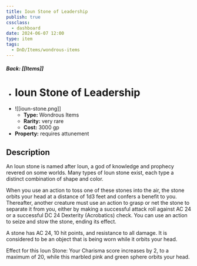 ```yaml
---
title: Ioun Stone of Leadership
publish: true
cssclass:
  - dashboard
date: 2024-06-07 12:00
type: item
tags:
  - DnD/Items/wondrous-items
---
```


##### Back: [[Items]]

- # Ioun Stone of Leadership
- ![[ioun-stone.png]]
    - **Type:** Wondrous Items
    - **Rarity:** very rare
    - **Cost:** 3000 gp
- **Property:** requires attunement



## Description 

An Ioun stone is named after Ioun, a god of knowledge and prophecy revered on some worlds. Many types of Ioun stone exist, each type a distinct combination of shape and color.

When you use an action to toss one of these stones into the air, the stone orbits your head at a distance of 1d3 feet and confers a benefit to you. Thereafter, another creature must use an action to grasp or net the stone to separate it from you, either by making a successful attack roll against AC 24 or a successful DC 24 Dexterity (Acrobatics) check. You can use an action to seize and stow the stone, ending its effect.

A stone has AC 24, 10 hit points, and resistance to all damage. It is considered to be an object that is being worn while it orbits your head.

Effect for this Ioun Stone: Your Charisma score increases by 2, to a maximum of 20, while this marbled pink and green sphere orbits your head.
